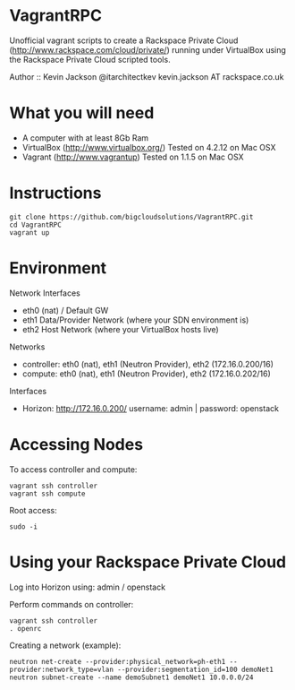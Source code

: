 VagrantRPC
==========

Unofficial vagrant scripts to create a Rackspace Private Cloud (http://www.rackspace.com/cloud/private/) running under VirtualBox using the Rackspace Private Cloud scripted tools.

Author :: Kevin Jackson @itarchitectkev kevin.jackson AT rackspace.co.uk

What you will need
==================
* A computer with at least 8Gb Ram
* VirtualBox (http://www.virtualbox.org/) Tested on 4.2.12 on Mac OSX
* Vagrant (http://www.vagrantup) Tested on 1.1.5 on Mac OSX


Instructions
============
	
	git clone https://github.com/bigcloudsolutions/VagrantRPC.git
	cd VagrantRPC
	vagrant up


Environment
===========

Network Interfaces
* eth0 (nat) / Default GW
* eth1 Data/Provider Network (where your SDN environment is)
* eth2 Host Network (where your VirtualBox hosts live)

Networks
* controller: eth0 (nat), eth1 (Neutron Provider), eth2 (172.16.0.200/16)
* compute: eth0 (nat), eth1 (Neutron Provider), eth2 (172.16.0.202/16)

Interfaces
* Horizon: http://172.16.0.200/    username: admin | password: openstack

Accessing Nodes
===============
To access controller and compute:

	vagrant ssh controller
	vagrant ssh compute

Root access: 

	sudo -i


Using your Rackspace Private Cloud
==================================
Log into Horizon using: admin / openstack

Perform commands on controller:

	vagrant ssh controller
	. openrc

Creating a network (example):

	neutron net-create --provider:physical_network=ph-eth1 --provider:network_type=vlan --provider:segmentation_id=100 demoNet1
	neutron subnet-create --name demoSubnet1 demoNet1 10.0.0.0/24
